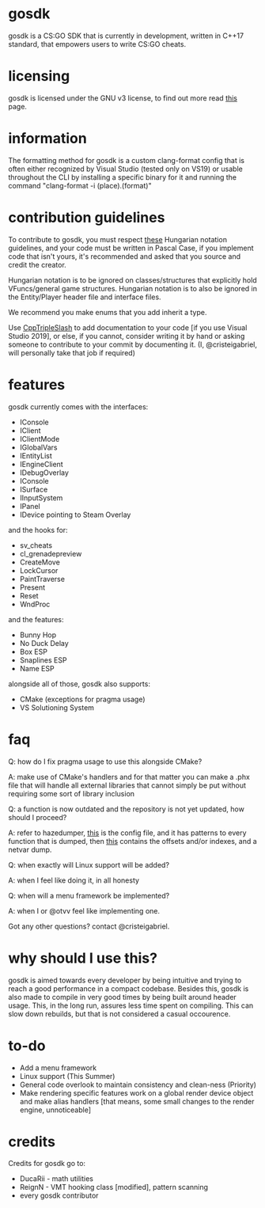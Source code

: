 # gosdk
gosdk is a CS:GO SDK that is currently in development, written in C++17 standard, that empowers users to write CS:GO cheats.

# licensing
gosdk is licensed under the GNU v3 license, to find out more read [this](https://github.com/cristeigabriel/gosdk/blob/master/LICENSE) page.

# information
The formatting method for gosdk is a custom clang-format config that is often either recognized by Visual Studio (tested only on VS19) or usable throughout the CLI by installing a specific binary for it and running the command "clang-format -i (place).(format)"

# contribution guidelines
To contribute to gosdk, you must respect [these](http://web.mst.edu/~cpp/common/hungarian.html) Hungarian notation guidelines, and your code must be written in Pascal Case, if you implement code that isn't yours, it's recommended and asked that you source and credit the creator.

Hungarian notation is to be ignored on classes/structures that explicitly hold VFuncs/general game structures. Hungarian notation is to also be ignored in the Entity/Player header file and interface files.

We recommend you make enums that you add inherit a type. 

Use [CppTripleSlash](https://marketplace.visualstudio.com/items?itemName=tcbhat.CppTripleSlash-xmldoccommentsforc) to add documentation to your code [if you use Visual Studio 2019], or else, if you cannot, consider writing it by hand or asking someone to contribute to your commit by documenting it. (I, @cristeigabriel, will personally take that job if required)

# features
gosdk currently comes with the interfaces:
- IConsole
- IClient
- IClientMode
- IGlobalVars
- IEntityList
- IEngineClient
- IDebugOverlay
- IConsole
- ISurface
- IInputSystem
- IPanel
- IDevice pointing to Steam Overlay

and the hooks for:
- sv_cheats
- cl_grenadepreview
- CreateMove
- LockCursor
- PaintTraverse
- Present
- Reset
- WndProc

and the features:
- Bunny Hop
- No Duck Delay
- Box ESP
- Snaplines ESP
- Name ESP

alongside all of those, gosdk also supports:
- CMake (exceptions for pragma usage)
- VS Solutioning System

# faq
Q: how do I fix pragma usage to use this alongside CMake?

A: make use of CMake's handlers and for that matter you can make a .phx file that will handle all external libraries that cannot simply be put without requiring some sort of library inclusion

Q: a function is now outdated and the repository is not yet updated, how should I proceed?

A: refer to hazedumper, [this](https://github.com/frk1/hazedumper/blob/master/config.json) is the config file, and it has patterns to every function that is dumped, then [this](https://github.com/frk1/hazedumper/blob/master/csgo.hpp) contains the offsets and/or indexes, and a netvar dump.

Q: when exactly will Linux support will be added?

A: when I feel like doing it, in all honesty

Q: when will a menu framework be implemented?

A: when I or @otvv feel like implementing one.

Got any other questions? contact @cristeigabriel.

# why should I use this?
gosdk is aimed towards every developer by being intuitive and trying to reach a good performance in a compact codebase. Besides this, gosdk is also made to compile in very good times by being built around header usage. This, in the long run, assures less time spent on compiling. This can slow down rebuilds, but that is not considered a casual occourence.

# to-do
- Add a menu framework
- Linux support (This Summer)
- General code overlook to maintain consistency and clean-ness (Priority)
- Make rendering specific features work on a global render device object and make alias handlers [that means, some small changes to the render engine, unnoticeable]

# credits
Credits for gosdk go to:
- DucaRii - math utilities
- ReignN - VMT hooking class [modified], pattern scanning
- every gosdk contributor
